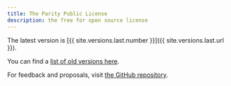 ```yaml
---
title: The Parity Public License
description: the free for open source license
---
```


The latest version is [{{ site.versions.last.number }}]({{ site.versions.last.url }}).

You can find a [list of old versions here](/versions/).

For feedback and proposals, visit [the GitHub repository](https://github.com/licensezero/parity-public-license).
